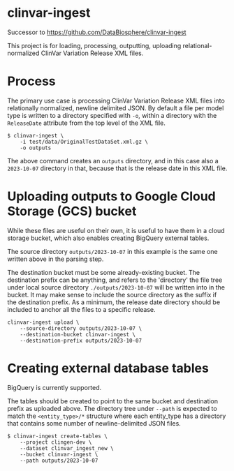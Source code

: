 # clinvar-ingest

Successor to https://github.com/DataBiosphere/clinvar-ingest

This project is for loading, processing, outputting, uploading relational-normalized ClinVar Variation Release XML files.


# Process

The primary use case is processing ClinVar Variation Release XML files into relationally normalized, newline delimited JSON. By default a file per model type is written to a directory specified with `-o`, within a directory with the `ReleaseDate` attribute from the top level of the XML file.

```
$ clinvar-ingest \
    -i test/data/OriginalTestDataSet.xml.gz \
    -o outputs
```

The above command creates an `outputs` directory, and in this case also a `2023-10-07` directory in that, because that is the release date in this XML file.

# Uploading outputs to Google Cloud Storage (GCS) bucket

While these files are useful on their own, it is useful to have them in a cloud storage bucket, which also enables creating BigQuery external tables.

The source directory `outputs/2023-10-07` in this example is the same one written above in the parsing step.

The destination bucket must be some already-existing bucket. The destination prefix can be anything, and refers to the 'directory' the file tree under local source directory `./outputs/2023-10-07` will be written into in the bucket. It may make sense to include the source directory as the suffix if the destination prefix. As a minimum, the release date directory should be included to anchor all the files to a specific release.

```
clinvar-ingest upload \
    --source-directory outputs/2023-10-07 \
    --destination-bucket clinvar-ingest \
    --destination-prefix outputs/2023-10-07
```

# Creating external database tables

BigQuery is currently supported.

The tables should be created to point to the same bucket and destination prefix as uploaded above. The directory tree under `--path` is expected to match the `<entity_type>/*` structure where each entity_type has a directory that contains some number of newline-delimited JSON files.

```
$ clinvar-ingest create-tables \
    --project clingen-dev \
    --dataset clinvar_ingest_new \
    --bucket clinvar-ingest \
    --path outputs/2023-10-07
```
